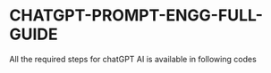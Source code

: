 # CHATGPT-PROMPT-ENGG-FULL-GUIDE
All the required steps for chatGPT AI is available in following codes
